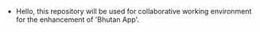 -  Hello, this repository will be used for collaborative working environment for the enhancement of 'Bhutan App'. 
<!---
--->

